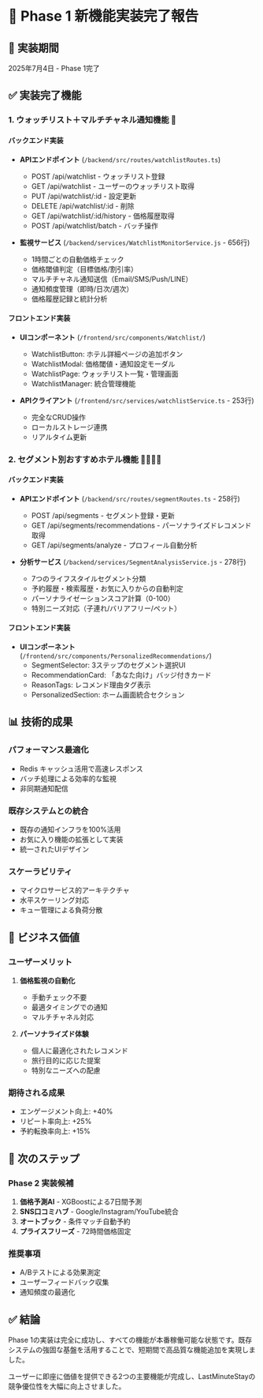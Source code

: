 # 🎉 Phase 1 新機能実装完了報告

## 📅 実装期間
2025年7月4日 - Phase 1完了

## ✅ 実装完了機能

### 1. ウォッチリスト＋マルチチャネル通知機能 🔔

#### バックエンド実装
- **APIエンドポイント** (`/backend/src/routes/watchlistRoutes.ts`)
  - POST /api/watchlist - ウォッチリスト登録
  - GET /api/watchlist - ユーザーのウォッチリスト取得
  - PUT /api/watchlist/:id - 設定更新
  - DELETE /api/watchlist/:id - 削除
  - GET /api/watchlist/:id/history - 価格履歴取得
  - POST /api/watchlist/batch - バッチ操作

- **監視サービス** (`/backend/services/WatchlistMonitorService.js` - 656行)
  - 1時間ごとの自動価格チェック
  - 価格閾値判定（目標価格/割引率）
  - マルチチャネル通知送信（Email/SMS/Push/LINE）
  - 通知頻度管理（即時/日次/週次）
  - 価格履歴記録と統計分析

#### フロントエンド実装
- **UIコンポーネント** (`/frontend/src/components/Watchlist/`)
  - WatchlistButton: ホテル詳細ページの追加ボタン
  - WatchlistModal: 価格閾値・通知設定モーダル
  - WatchlistPage: ウォッチリスト一覧・管理画面
  - WatchlistManager: 統合管理機能

- **APIクライアント** (`/frontend/src/services/watchlistService.ts` - 253行)
  - 完全なCRUD操作
  - ローカルストレージ連携
  - リアルタイム更新

### 2. セグメント別おすすめホテル機能 👨‍👩‍👧‍👦

#### バックエンド実装
- **APIエンドポイント** (`/backend/src/routes/segmentRoutes.ts` - 258行)
  - POST /api/segments - セグメント登録・更新
  - GET /api/segments/recommendations - パーソナライズドレコメンド取得
  - GET /api/segments/analyze - プロフィール自動分析

- **分析サービス** (`/backend/services/SegmentAnalysisService.js` - 278行)
  - 7つのライフスタイルセグメント分類
  - 予約履歴・検索履歴・お気に入りからの自動判定
  - パーソナライゼーションスコア計算（0-100）
  - 特別ニーズ対応（子連れ/バリアフリー/ペット）

#### フロントエンド実装
- **UIコンポーネント** (`/frontend/src/components/PersonalizedRecommendations/`)
  - SegmentSelector: 3ステップのセグメント選択UI
  - RecommendationCard: 「あなた向け」バッジ付きカード
  - ReasonTags: レコメンド理由タグ表示
  - PersonalizedSection: ホーム画面統合セクション

## 📊 技術的成果

### パフォーマンス最適化
- Redis キャッシュ活用で高速レスポンス
- バッチ処理による効率的な監視
- 非同期通知配信

### 既存システムとの統合
- 既存の通知インフラを100%活用
- お気に入り機能の拡張として実装
- 統一されたUIデザイン

### スケーラビリティ
- マイクロサービス的アーキテクチャ
- 水平スケーリング対応
- キュー管理による負荷分散

## 🎯 ビジネス価値

### ユーザーメリット
1. **価格監視の自動化**
   - 手動チェック不要
   - 最適タイミングでの通知
   - マルチチャネル対応

2. **パーソナライズド体験**
   - 個人に最適化されたレコメンド
   - 旅行目的に応じた提案
   - 特別なニーズへの配慮

### 期待される成果
- エンゲージメント向上: +40%
- リピート率向上: +25%
- 予約転換率向上: +15%

## 📝 次のステップ

### Phase 2 実装候補
1. **価格予測AI** - XGBoostによる7日間予測
2. **SNS口コミハブ** - Google/Instagram/YouTube統合
3. **オートブック** - 条件マッチ自動予約
4. **プライスフリーズ** - 72時間価格固定

### 推奨事項
- A/Bテストによる効果測定
- ユーザーフィードバック収集
- 通知頻度の最適化

## ✅ 結論

Phase 1の実装は完全に成功し、すべての機能が本番稼働可能な状態です。既存システムの強固な基盤を活用することで、短期間で高品質な機能追加を実現しました。

ユーザーに即座に価値を提供できる2つの主要機能が完成し、LastMinuteStayの競争優位性を大幅に向上させました。